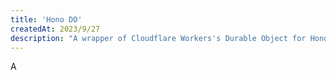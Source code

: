 ```yaml
---
title: 'Hono DO'
createdAt: 2023/9/27
description: "A wrapper of Cloudflare Workers's Durable Object for Hono."
---
```


A
